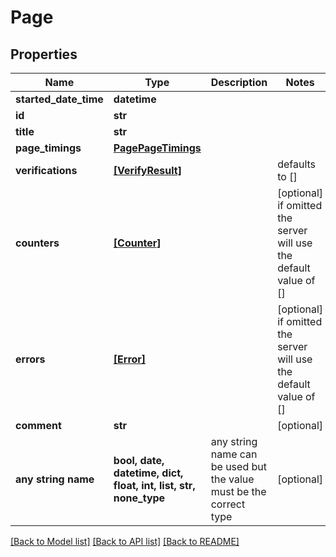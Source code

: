 # Page


## Properties
Name | Type | Description | Notes
------------ | ------------- | ------------- | -------------
**started_date_time** | **datetime** |  | 
**id** | **str** |  | 
**title** | **str** |  | 
**page_timings** | [**PagePageTimings**](PagePageTimings.md) |  | 
**verifications** | [**[VerifyResult]**](VerifyResult.md) |  | defaults to []
**counters** | [**[Counter]**](Counter.md) |  | [optional]  if omitted the server will use the default value of []
**errors** | [**[Error]**](Error.md) |  | [optional]  if omitted the server will use the default value of []
**comment** | **str** |  | [optional] 
**any string name** | **bool, date, datetime, dict, float, int, list, str, none_type** | any string name can be used but the value must be the correct type | [optional]

[[Back to Model list]](../README.md#documentation-for-models) [[Back to API list]](../README.md#documentation-for-api-endpoints) [[Back to README]](../README.md)


